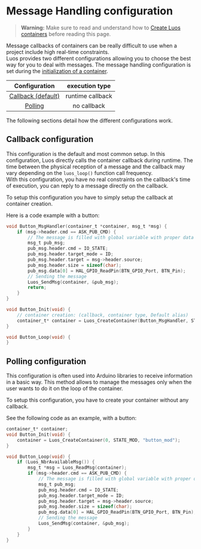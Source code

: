 # Message Handling configuration

> **Warning:** Make sure to read and understand how to [Create Luos containers](./create-containers.md) before reading this page.

Message callbacks of containers can be really difficult to use when a project include high real-time constraints.<br/>
Luos provides two different configurations allowing you to choose the best way for you to deal with messages.
The message handling configuration is set during the [initialization of a container](./create-containers.md).

|Configuration|execution type|
|:---:|:---:|
|[Callback (default)](#Callback-configuration)|runtime callback|
|[Polling](#polling-configuration)|no callback|

The following sections detail how the different configurations work.

## Callback configuration
This configuration is the default and most common setup. In this configuration, Luos directly calls the container callback during runtime. The time between the physical reception of a message and the callback may vary depending on the `luos_loop()` function call frequency.<br/>
With this configuration, you have no real constraints on the callback's time of execution, you can reply to a message directly on the callback.

To setup this configuration you have to simply setup the callback at container creation.

Here is a code example with a button:
```c
void Button_MsgHandler(container_t *container, msg_t *msg) {
    if (msg->header.cmd == ASK_PUB_CMD) {
        // The message is filled with global variable with proper data
        msg_t pub_msg;
        pub_msg.header.cmd = IO_STATE;
        pub_msg.header.target_mode = ID;
        pub_msg.header.target = msg->header.source;
        pub_msg.header.size = sizeof(char);
        pub_msg.data[0] = HAL_GPIO_ReadPin(BTN_GPIO_Port, BTN_Pin);
        // Sending the message
        Luos_SendMsg(container, &pub_msg);
        return;
    }
}

void Button_Init(void) {
    // container creation: (callback, container type, Default alias)
    container_t* container = Luos_CreateContainer(Button_MsgHandler, STATE_MOD, "button_mod");
}

void Button_Loop(void) {
}
```

## Polling configuration
This configuration is often used into Arduino libraries to receive information in a basic way. This method allows to manage the messages only when the user wants to do it on the loop of the container.

To setup this configuration, you have to create your container without any callback.

See the following code as an example, with a button:

```c
container_t* container;
void Button_Init(void) {
    container = Luos_CreateContainer(0, STATE_MOD, "button_mod");
}

void Button_Loop(void) {
    if (Luos_NbrAvailableMsg()) {
        msg_t *msg = Luos_ReadMsg(container);
        if (msg->header.cmd == ASK_PUB_CMD) {
            // The message is filled with global variable with proper data
            msg_t pub_msg;
            pub_msg.header.cmd = IO_STATE;
            pub_msg.header.target_mode = ID;
            pub_msg.header.target = msg->header.source;
            pub_msg.header.size = sizeof(char);
            pub_msg.data[0] = HAL_GPIO_ReadPin(BTN_GPIO_Port, BTN_Pin);
            // Sending the message
            Luos_SendMsg(container, &pub_msg);
        }
    }
}
```
